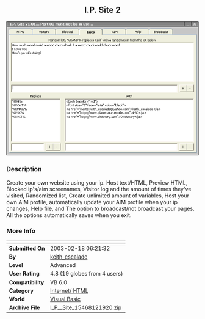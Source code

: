 ﻿<div align="center">

## I\.P\. Site 2

<img src="PIC2003219726264015.P">
</div>

### Description

Create your own website using your ip. Host text/HTML, Preview HTML, Blocked ip's/aim screenames, Visitor log and the amount of times they've visited, Randomized list, Create unlimited amount of variables, Host your own AIM profile, automatically update your AIM profile when your ip changes, Help file, and The option to broadcast/not broadcast your pages. All the options automatically saves when you exit.
 
### More Info
 


<span>             |<span>
---                |---
**Submitted On**   |2003-02-18 06:21:32
**By**             |[keith\_escalade](https://github.com/Planet-Source-Code/PSCIndex/blob/master/ByAuthor/keith-escalade.md)
**Level**          |Advanced
**User Rating**    |4.8 (19 globes from 4 users)
**Compatibility**  |VB 6\.0
**Category**       |[Internet/ HTML](https://github.com/Planet-Source-Code/PSCIndex/blob/master/ByCategory/internet-html__1-34.md)
**World**          |[Visual Basic](https://github.com/Planet-Source-Code/PSCIndex/blob/master/ByWorld/visual-basic.md)
**Archive File**   |[I\_P\_\_Site\_15468121920\.zip](https://github.com/Planet-Source-Code/keith-escalade-i-p-site-2__1-43341/archive/master.zip)








